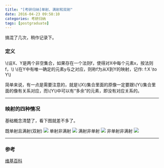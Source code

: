 ```yaml
---
title: "[考研归纳]单射、满射和双射"
date: 2016-04-23 09:58:10
categories: 考研归纳
tags: [postgraduate]
---
```

搞混了几次，稍作记录下。
<!--more-->
### 定义
\\(设X、Y是两个非空集合，如果存在一个法则f，使得对X中每个元素x，按法则f，\\)
\\(在Y中有唯一确定的元素y与之对应，则称f为从X到Y的映射，记作: f:X \to Y\\)

简单来说，有一点是需要注意的，就是\\(X\\)集合里面的原像一定要跟\\(Y\\)集合里面的像有关系对应，而\\(Y\\)中可以有“多余”的元素，即没有对应关系的。
***

### 映射的四种情况

基础概念清楚了，看下图就差不多了。  

既单射且满射(双射)
![](/img/pics/2016-04-23/1.svg.png)
单射非满射
![](/img/pics/2016-04-23/2.svg.png)
满射非单射
![](/img/pics/2016-04-23/3.svg.png)
非单射非满射
![](/img/pics/2016-04-23/4.svg.png)


***



### 参考
[维基百科](https://zh.wikipedia.org/wiki/Wikipedia:%E9%A6%96%E9%A1%B5)  